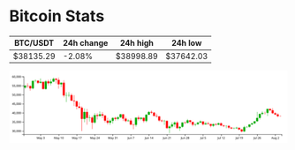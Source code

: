 # Bitcoin Stats

BTC/USDT|24h change|24h high|24h low|
|---|---|---|---|
|$38135.29|-2.08%|$38998.89|$37642.03|

<img src="./chart.svg">
